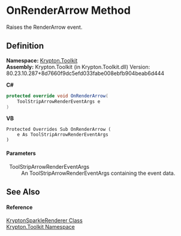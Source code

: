 # OnRenderArrow Method


Raises the RenderArrow event.



## Definition
**Namespace:** <a href="79d2eac2-21f4-54ff-7552-b20c33c30600.md">Krypton.Toolkit</a>  
**Assembly:** Krypton.Toolkit (in Krypton.Toolkit.dll) Version: 80.23.10.287+8d7660f9dc5efd033fabe008ebfb904beab6d444

**C#**
``` C#
protected override void OnRenderArrow(
	ToolStripArrowRenderEventArgs e
)
```
**VB**
``` VB
Protected Overrides Sub OnRenderArrow ( 
	e As ToolStripArrowRenderEventArgs
)
```



#### Parameters
<dl><dt>  ToolStripArrowRenderEventArgs</dt><dd>An ToolStripArrowRenderEventArgs containing the event data.</dd></dl>

## See Also


#### Reference
<a href="a97c711c-b979-2168-ab6d-d6be995c34ab.md">KryptonSparkleRenderer Class</a>  
<a href="79d2eac2-21f4-54ff-7552-b20c33c30600.md">Krypton.Toolkit Namespace</a>  
